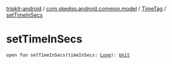 [tripkit-android](../../index.md) / [com.skedgo.android.common.model](../index.md) / [TimeTag](index.md) / [setTimeInSecs](./set-time-in-secs.md)

# setTimeInSecs

`open fun setTimeInSecs(timeInSecs: `[`Long`](https://kotlinlang.org/api/latest/jvm/stdlib/kotlin/-long/index.html)`): `[`Unit`](https://kotlinlang.org/api/latest/jvm/stdlib/kotlin/-unit/index.html)